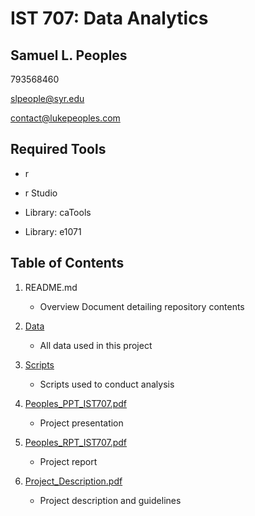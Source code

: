 # IST 707: Data Analytics
## Samuel L. Peoples

793568460

slpeople@syr.edu

contact@lukepeoples.com

## Required Tools

* r

* r Studio

* Library: caTools

* Library: e1071

## Table of Contents

1. README.md 
    - Overview Document detailing repository contents

2. [Data](https://github.com/SLPeoples/MSADS_Portfolio/tree/master/IST707_DataAnalytics/data)
    - All data used in this project

3. [Scripts](https://github.com/SLPeoples/MSADS_Portfolio/tree/master/IST707_DataAnalytics/scripts)
    - Scripts used to conduct analysis

4. [Peoples_PPT_IST707.pdf](https://github.com/SLPeoples/MSADS_Portfolio/blob/master/IST707_DataAnalytics/Peoples_PPT_IST707.pdf)
    - Project presentation
    
5. [Peoples_RPT_IST707.pdf](https://github.com/SLPeoples/MSADS_Portfolio/blob/master/IST707_DataAnalytics/Peoples_RPT_IST707.pdf)
    - Project report
  
6. [Project_Description.pdf](https://github.com/SLPeoples/MSADS_Portfolio/blob/master/IST707_DataAnalytics/Project_Description.pdf)
    - Project description and guidelines
